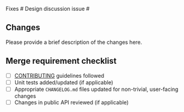 Fixes #
Design discussion issue #

## Changes

Please provide a brief description of the changes here.

## Merge requirement checklist

* [ ] [CONTRIBUTING](../CONTRIBUTING.md) guidelines followed
* [ ] Unit tests added/updated (if applicable)
* [ ] Appropriate `CHANGELOG.md` files updated for non-trivial, user-facing changes
* [ ] Changes in public API reviewed (if applicable)
